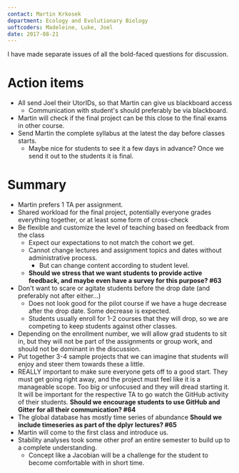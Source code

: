 ```yaml
---
contact: Martin Krkosek
department: Ecology and Evolutionary Biology
uoftcoders: Madeleine, Luke, Joel
date: 2017-08-21
---
```


I have made separate issues of all the bold-faced questions for discussion.

# Action items
- All send Joel their UtorIDs, so that Martin can give us blackboard access
    - Communication with student's should preferably be via blackboard.
- Martin will check if the final project can be this close to the final exams in other course.
- Send Martin the complete syllabus at the latest the day before classes starts.
    - Maybe nice for students to see it a few days in advance? Once we send it out to the students it is final.

# Summary
- Martin prefers 1 TA per assignment.
- Shared workload for the final project, potentially everyone grades everything together, or at least some form of cross-check
- Be flexible and customize the level of teaching based on feedback from the class
    - Expect our expectations to not match the cohort we get.
    - Cannot change lectures and assignment topics and dates without administrative process.
        - But can change content according to student level.
    - **Should we stress that we want students to provide active feedback, and maybe even have a survey for this purpose? #63**
- Don't want to scare or agitate students before the drop date (and preferably not after either...)
    - Does not look good for the pilot course if we have a huge decrease after the drop date. Some decrease is expected.
    - Students usually enroll for 1-2  courses that they will drop, so we are competing to keep students against other classes.
- Depending on the enrollment number, we will allow grad students to sit in, but they will not be part of the assignments or group work, and should not be dominant in the discussion.
- Put together 3-4 sample projects that we can imagine that students will enjoy and steer them towards these a little.
- REALLY important to make sure everyone gets off to a good start. They must get going right away, and the project must feel like it is a manageable scope. Too big or unfocused and they will dread starting it. It will be important for the respective TA to go watch the GitHub activity of their students. **Should we encourage students to use GitHub and Gitter for all their communication? #64**
- The global database has mostly time series of abundance **Should we include timeseries as part of the dplyr lectures? #65**
- Martin will come to the first class and introduce us.
- Stability analyses took some other prof an entire semester to build up to a complete understanding.
    - Concept like a Jacobian will be a challenge for the student to become comfortable with in short time.
